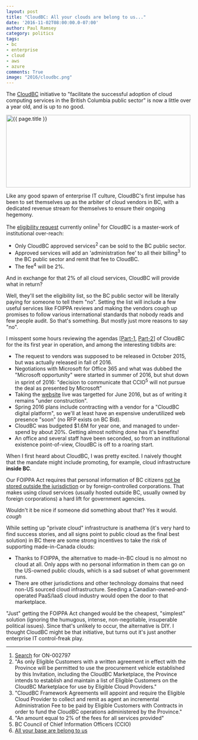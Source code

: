 ```yaml
---
layout: post
title: "CloudBC: All your clouds are belong to us..."
date: '2016-11-02T08:00:00.0-07:00'
author: Paul Ramsey
category: politics
tags:
- bc
- enterprise
- cloud
- aws
- azure
comments: True
image: "2016/cloudbc.png"
---
```


The [CloudBC](http://cloudbc.ca/) initiative to "facilitate the successful adoption of cloud computing services in the British Columbia public sector" is now a little over a year old, and is up to no good.

<img src="{{ site.images }}{{ page.image }}" alt='{{ page.title }}' width="500" height="197" />

Like any good spawn of enterprise IT culture, CloudBC's first impulse has been to set themselves up as the arbiter of cloud vendors in BC, with a dedicated revenue stream for themselves to ensure their ongoing hegemony.

The [eligibility request](http://s3.cleverelephant.ca/cloudbc/ON-002797_CloudBC_ITSO_Invitation.pdf) currently online<sup>1</sup> for CloudBC is a master-work of institutional over-reach:

* Only CloudBC approved services<sup>2</sup> can be sold to the BC public sector. 
* Approved services will add an 'administration fee' to all their billing<sup>3</sup> to the BC public sector and remit that fee to CloudBC. 
* The fee<sup>4</sup> will be 2%.

And in exchange for that 2% of all cloud services, CloudBC will provide what in return? 

Well, they'll set the eligibility list, so the BC public sector will be literally paying for someone to tell them "no". Setting the list will include a few useful services like FOIPPA reviews and making the vendors cough up promises to follow various international standards that nobody reads and few people audit. So that's something. But mostly just more reasons to say "no".

I misspent some hours reviewing the agendas [[Part-1](http://s3.cleverelephant.ca/cloudbc/CTZ-2016-62555_Part1.pdf), [Part-2](http://s3.cleverelephant.ca/cloudbc/CTZ-2016-62555_Part2.pdf)] of CloudBC for the its first year in operation, and among the interesting tidbits are:

* The request to vendors was supposed to be released in October 2015, but was actually released in fall of 2016.
* Negotiations with Microsoft for Office 365 and what was dubbed the "Microsoft opportunity" were started in summer of 2016, but shut down in sprint of 2016: "decision to communicate that CCIO<sup>5</sup> will not pursue the deal as presented by Microsoft"
* Taking the [website](cloudbc.ca) live was targetted for June 2016, but as of writing it remains "under construction".
* Spring 2016 plans include contracting with a vendor for a "CloudBC digital platform", so we'll at least have an expensive underutilized web presence "soon" (no RFP exists on BC Bid).
* CloudBC was budgeted $1.6M for year one, and managed to under-spend by about 20%. Getting almost nothing done has it's benefits!
* An office and several staff have been seconded, so from an institutional existence point-of-view, CloudBC is off to a roaring start.

When I first heard about CloudBC, I was pretty excited. I naively thought that the mandate might include promoting, for example, cloud infrastructure **inside BC**.

Our FOIPPA Act requires that personal information of BC citizens [not be stored outside the jurisdiction](http://www.bclaws.ca/civix/document/LOC/consol26/consol26/--%20F%20--/Freedom%20of%20Information%20and%20Protection%20of%20Privacy%20Act%20[RSBC%201996]%20c.%20165/00_Act/96165_03.xml#section30.1) or by foreign-controlled corporations. That makes using cloud services (usually hosted outside BC, usually owned by foreign corporations) a hard lift for government agencies.

Wouldn't it be nice if someone did something about that? Yes it would. *cough*

While setting up "private cloud" infrastructure is anathema (it's very hard to find success stories, and all signs point to public cloud as the final best solution) in BC there are some strong incentives to take the risk of supporting made-in-Canada clouds:

* Thanks to FOIPPA, the alternative to made-in-BC cloud is no almost no cloud at all. Only apps with no personal information in them can go on the US-owned public clouds, which is a sad subset of what government runs. 
* There are other jurisdictions and other technology domains that need non-US sourced cloud infrastructure. Seeding a Canadian-owned-and-operated PaaS/IaaS cloud industry would open the door to that marketplace.

"Just" getting the FOIPPA Act changed would be the cheapest, "simplest" solution (ignoring the humugous, intense, non-negotiable, insuperable political issues). Since that's unlikely to occur, the alternative is DIY. I thought CloudBC might be that initiative, but turns out it's just another enterprise IT control-freak play.


-------------------------------

1. [Search](http://www.bcbid.gov.bc.ca/open.dll/welcome?language=En) for ON-002797
2. "As only Eligible Customers with a written agreement in effect with the Province will be permitted to use the procurement vehicle established by this Invitation, including the CloudBC Marketplace, the Province intends to establish and maintain a list of Eligible Customers on the CloudBC Marketplace for use by Eligible Cloud Providers."
3. "CloudBC Framework Agreements will appoint and require the Eligible Cloud Provider to collect and remit as agent an incremental Administration Fee to be paid by Eligible Customers with Contracts in order to fund the CloudBC operations administered by the Province."
4. "An amount equal to 2% of the fees for all services provided"
5. BC Council of Chief Information Officers (CCIO)
6. [All your base are belong to us](https://en.wikipedia.org/wiki/All_your_base_are_belong_to_us)



